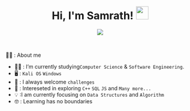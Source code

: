 
<h1 align="center"> Hi, I'm Samrath! <img src="https://media.giphy.com/media/LOnt6uqjD9OexmQJRB/giphy.gif" height="35" width="33"></h1>
<p align="center">
  <a href="https://github.com/DenverCoder1/readme-typing-svg">
    <img src="https://readme-typing-svg.herokuapp.com?lines=Present+:+Computer+Science+Student;Past+:+App+decryption+with+basic+networking+knowledge;Future+:+Work+in+progress⚠️⚠️;Always%20learning%20new%20things&center=true&width=600&height=50"></a>
</p>

<br>

  👨‍💼  :  About me
- 👨‍🎓  : I’m currently studying`Computer Science` & `Software Engineering`.
- 🖥️  : `Kali OS` `Windows`
- 🤟  : I always welcome `challenges`
- 🤔 : Intereseted in exploring `C++` `SQL` `JS` and `Many more...`
- 💡  :I am currently focusing on `Data Structures` and `Algorithm`
- 🤓 : Learning has no boundaries
<br>



